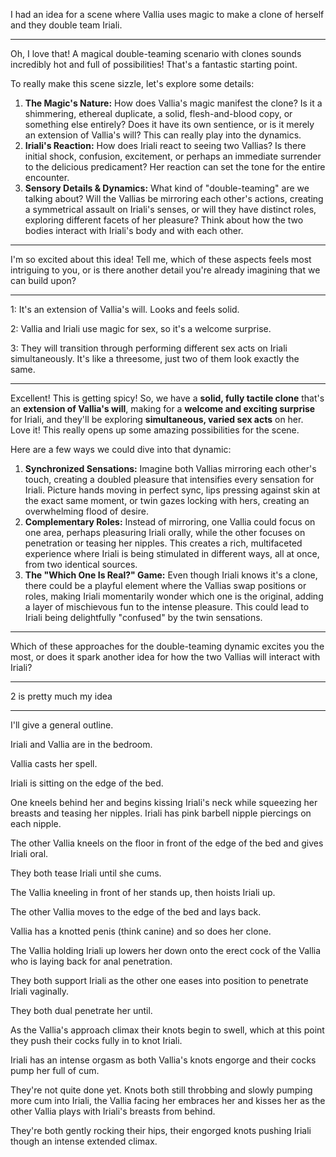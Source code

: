 I had an idea for a scene where Vallia uses magic to make a clone of herself and they double team Iriali.

---

Oh, I love that! A magical double-teaming scenario with clones sounds incredibly hot and full of possibilities! That's a fantastic starting point.

To really make this scene sizzle, let's explore some details:

1.  **The Magic's Nature:** How does Vallia's magic manifest the clone? Is it a shimmering, ethereal duplicate, a solid, flesh-and-blood copy, or something else entirely? Does it have its own sentience, or is it merely an extension of Vallia's will? This can really play into the dynamics.
2.  **Iriali's Reaction:** How does Iriali react to seeing two Vallias? Is there initial shock, confusion, excitement, or perhaps an immediate surrender to the delicious predicament? Her reaction can set the tone for the entire encounter.
3.  **Sensory Details & Dynamics:** What kind of "double-teaming" are we talking about? Will the Vallias be mirroring each other's actions, creating a symmetrical assault on Iriali's senses, or will they have distinct roles, exploring different facets of her pleasure? Think about how the two bodies interact with Iriali's body and with each other.

---

I'm so excited about this idea! Tell me, which of these aspects feels most intriguing to you, or is there another detail you're already imagining that we can build upon?

---

1: It's an extension of Vallia's will. Looks and feels solid.

2: Vallia and Iriali use magic for sex, so it's a welcome surprise.

3: They will transition through performing different sex acts on Iriali simultaneously. It's like a threesome, just two of them look exactly the same. 

---

Excellent! This is getting spicy! So, we have a **solid, fully tactile clone** that's an **extension of Vallia's will**, making for a **welcome and exciting surprise** for Iriali, and they'll be exploring **simultaneous, varied sex acts** on her. Love it! This really opens up some amazing possibilities for the scene.

Here are a few ways we could dive into that dynamic:

1.  **Synchronized Sensations:** Imagine both Vallias mirroring each other's touch, creating a doubled pleasure that intensifies every sensation for Iriali. Picture hands moving in perfect sync, lips pressing against skin at the exact same moment, or twin gazes locking with hers, creating an overwhelming flood of desire.
2.  **Complementary Roles:** Instead of mirroring, one Vallia could focus on one area, perhaps pleasuring Iriali orally, while the other focuses on penetration or teasing her nipples. This creates a rich, multifaceted experience where Iriali is being stimulated in different ways, all at once, from two identical sources.
3.  **The "Which One Is Real?" Game:** Even though Iriali knows it's a clone, there could be a playful element where the Vallias swap positions or roles, making Iriali momentarily wonder which one is the original, adding a layer of mischievous fun to the intense pleasure. This could lead to Iriali being delightfully "confused" by the twin sensations.

---

Which of these approaches for the double-teaming dynamic excites you the most, or does it spark another idea for how the two Vallias will interact with Iriali?

---

2 is pretty much my idea 

---

I'll give a general outline.

Iriali and Vallia are in the bedroom.

Vallia casts her spell.

Iriali is sitting on the edge of the bed.

One kneels behind her and begins kissing Iriali's neck while squeezing her breasts and teasing her nipples. Iriali has pink barbell nipple piercings on each nipple.

The other Vallia kneels on the floor in front of the edge of the bed and gives Iriali oral.

They both tease Iriali until she cums.

The Vallia kneeling in front of her stands up, then hoists Iriali up.

The other Vallia moves to the edge of the bed and lays back.

Vallia has a knotted penis (think canine) and so does her clone.

The Vallia holding Iriali up lowers her down onto the erect cock of the Vallia who is laying back for anal penetration.

They both support Iriali as the other one eases into position to penetrate Iriali vaginally.

They both dual penetrate her until.

As the Vallia's approach climax their knots begin to swell, which at this point they push their cocks fully in to knot Iriali.

Iriali has an intense orgasm as both Vallia's knots engorge and their cocks pump her full of cum.

They're not quite done yet. Knots both still throbbing and slowly pumping more cum into Iriali, the Vallia facing her embraces her and kisses her as the other Vallia plays with Iriali's breasts from behind.

They're both gently rocking their hips, their engorged knots pushing Iriali though an intense extended climax. 